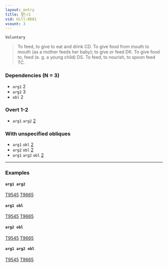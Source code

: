 ```yaml
---
layout: entry
title: སྙོད་√1
vid: Hill:0661
vcount: 3
---
```

`Voluntary` 
> To feed, to give to eat and drink CD\.
 To give food from mouth to mouth (as a mother feeds her baby); to give or feed DK\.
 To give food to, feed (e\.
g\.
 a young child) DS\.
 To feed, to nourish, to spoon feed TC\.

### Dependencies (N = 3)
* `arg1` 2
* `arg2` 3
* `obl` 2


### Overt 1-2
* `arg1` `arg2` [2](#arg1-arg2)


### With unspecified obliques
* `arg1` `obl` [2](#arg1-obl)
* `arg2` `obl` [2](#arg2-obl)
* `arg1` `arg2` `obl` [2](#arg1-arg2-obl)

---

### Examples




#### <a name='arg1-arg2'>`arg1 arg2`</a>

<a target='blank' href='http://tibetanverbs.soas.ac.uk/~badw/#/mdzangs_blun/140a?focus=T9545'>T9545</a> <a target='blank' href='http://tibetanverbs.soas.ac.uk/~badw/#/mdzangs_blun/140b?focus=T9665'>T9665</a>

#### <a name='arg1-obl'>`arg1 obl`</a>

<a target='blank' href='http://tibetanverbs.soas.ac.uk/~badw/#/mdzangs_blun/140a?focus=T9545'>T9545</a> <a target='blank' href='http://tibetanverbs.soas.ac.uk/~badw/#/mdzangs_blun/140b?focus=T9665'>T9665</a>

#### <a name='arg2-obl'>`arg2 obl`</a>

<a target='blank' href='http://tibetanverbs.soas.ac.uk/~badw/#/mdzangs_blun/140a?focus=T9545'>T9545</a> <a target='blank' href='http://tibetanverbs.soas.ac.uk/~badw/#/mdzangs_blun/140b?focus=T9665'>T9665</a>

#### <a name='arg1-arg2-obl'>`arg1 arg2 obl`</a>

<a target='blank' href='http://tibetanverbs.soas.ac.uk/~badw/#/mdzangs_blun/140a?focus=T9545'>T9545</a> <a target='blank' href='http://tibetanverbs.soas.ac.uk/~badw/#/mdzangs_blun/140b?focus=T9665'>T9665</a>
